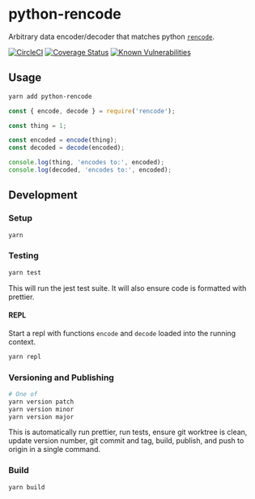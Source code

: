 # python-rencode

Arbitrary data encoder/decoder that matches python [`rencode`](https://github.com/aresch/rencode).

[![CircleCI](https://circleci.com/gh/cinderblock/python-rencode.svg?style=svg)](https://circleci.com/gh/cinderblock/python-rencode) [![Coverage Status](https://coveralls.io/repos/github/cinderblock/python-rencode/badge.svg?branch=master)](https://coveralls.io/github/cinderblock/python-rencode?branch=master) [![Known Vulnerabilities](https://snyk.io/test/github/cinderblock/python-rencode/badge.svg?targetFile=package.json)](https://snyk.io/test/github/cinderblock/python-rencode?targetFile=package.json)

## Usage

```bash
yarn add python-rencode
```

```js
const { encode, decode } = require('rencode');

const thing = 1;

const encoded = encode(thing);
const decoded = decode(encoded);

console.log(thing, 'encodes to:', encoded);
console.log(decoded, 'encodes to:', encoded);
```

## Development

### Setup

```bash
yarn
```

### Testing

```bash
yarn test
```

This will run the jest test suite.
It will also ensure code is formatted with prettier.

#### REPL

Start a repl with functions `encode` and `decode` loaded into the running context.

```bash
yarn repl
```

### Versioning and Publishing

```bash
# One of
yarn version patch
yarn version minor
yarn version major
```

This is automatically run prettier, run tests, ensure git worktree is clean, update version number, git commit and tag, build, publish, and push to origin in a single command.

### Build

```bash
yarn build
```
